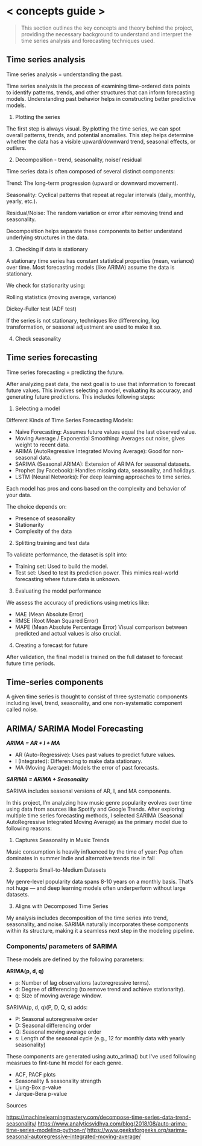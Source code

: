 # < concepts guide >
> This section outlines the key concepts and theory behind the project, providing the necessary background to understand and interpret the time series analysis and forecasting techniques used.

## Time series analysis
Time series analysis = understanding the past.

Time series analysis is the process of examining time-ordered data points to identify patterns, trends, and other structures that can inform forecasting models. Understanding past behavior helps in constructing better predictive models.

1. Plotting the series

The first step is always visual. By plotting the time series, we can spot overall patterns, trends, and potential anomalies. This step helps determine whether the data has a visible upward/downward trend, seasonal effects, or outliers.

2. Decomposition - trend, seasonality, noise/ residual

Time series data is often composed of several distinct components:

Trend: The long-term progression (upward or downward movement).

Seasonality: Cyclical patterns that repeat at regular intervals (daily, monthly, yearly, etc.).

Residual/Noise: The random variation or error after removing trend and seasonality.

Decomposition helps separate these components to better understand underlying structures in the data.

3. Checking if data is stationary

A stationary time series has constant statistical properties (mean, variance) over time. Most forecasting models (like ARIMA) assume the data is stationary.

We check for stationarity using:

Rolling statistics (moving average, variance)

Dickey-Fuller test (ADF test)

If the series is not stationary, techniques like differencing, log transformation, or seasonal adjustment are used to make it so.

4. Check seasonality

## Time series forecasting

Time series forecasting = predicting the future.

After analyzing past data, the next goal is to use that information to forecast future values. This involves selecting a model, evaluating its accuracy, and generating future predictions. This includes following steps:


1. Selecting a model

Different Kinds of Time Series Forecasting Models:

- Naive Forecasting: Assumes future values equal the last observed value.
- Moving Average / Exponential Smoothing: Averages out noise, gives weight to recent data.
- ARIMA (AutoRegressive Integrated Moving Average): Good for non-seasonal data.
- SARIMA (Seasonal ARIMA): Extension of ARIMA for seasonal datasets.
- Prophet (by Facebook): Handles missing data, seasonality, and holidays.
- LSTM (Neural Networks): For deep learning approaches to time series.

Each model has pros and cons based on the complexity and behavior of your data.

The choice depends on:
- Presence of seasonality
- Stationarity
- Complexity of the data

2. Splitting training and test data

To validate performance, the dataset is split into:
- Training set: Used to build the model.
- Test set: Used to test its prediction power.
This mimics real-world forecasting where future data is unknown.

3. Evaluating the model performance

We assess the accuracy of predictions using metrics like:
- MAE (Mean Absolute Error)
- RMSE (Root Mean Squared Error)
- MAPE (Mean Absolute Percentage Error)
Visual comparison between predicted and actual values is also crucial.

4. Creating a forecast for future 

After validation, the final model is trained on the full dataset to forecast future time periods.

## Time-series components

A given time series is thought to consist of three systematic components including level, trend, seasonality, and one non-systematic component called noise. 

## ARIMA/ SARIMA Model Forecasting

***ARIMA = AR + I + MA***

- AR (Auto-Regressive): Uses past values to predict future values.
- I (Integrated): Differencing to make data stationary.
- MA (Moving Average): Models the error of past forecasts.

***SARIMA = ARIMA + Seasonality***

SARIMA includes seasonal versions of AR, I, and MA components.

In this project, I’m analyzing how music genre popularity evolves over time using data from sources like Spotify and Google Trends. After exploring multiple time series forecasting methods, I selected SARIMA (Seasonal AutoRegressive Integrated Moving Average) as the primary model due to following reasons:

1. Captures Seasonality in Music Trends

Music consumption is heavily influenced by the time of year:
Pop often dominates in summer
Indie and alternative trends rise in fall

2. Supports Small-to-Medium Datasets

My genre-level popularity data spans 8-10 years on a monthly basis. That’s not huge — and deep learning models often underperform without large datasets.

3. Aligns with Decomposed Time Series

My analysis includes decomposition of the time series into trend, seasonality, and noise. SARIMA naturally incorporates these components within its structure, making it a seamless next step in the modeling pipeline.

### Components/ parameters of SARIMA 

These models are defined by the following parameters:

**ARIMA(p, d, q)**
- p: Number of lag observations (autoregressive terms).
- d: Degree of differencing (to remove trend and achieve stationarity).
- q: Size of moving average window.

SARIMA(p, d, q)(P, D, Q, s) adds:
- P: Seasonal autoregressive order
- D: Seasonal differencing order
- Q: Seasonal moving average order
- s: Length of the seasonal cycle (e.g., 12 for monthly data with yearly seasonality)

These components are generated using auto_arima() but I've used following measrues to fint-tune ht model for each genre.
- ACF, PACF plots
- Seasonality & seasonality strength
- Ljung-Box p-value
- Jarque-Bera p-value 

Sources

https://machinelearningmastery.com/decompose-time-series-data-trend-seasonality/ 
https://www.analyticsvidhya.com/blog/2018/08/auto-arima-time-series-modeling-python-r/ 
https://www.geeksforgeeks.org/sarima-seasonal-autoregressive-integrated-moving-average/ 

